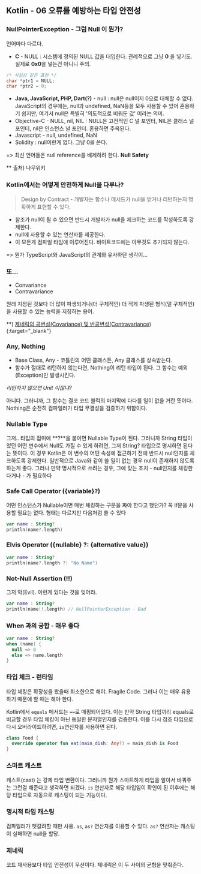 

## Kotlin - 06 오류를 예방하는 타입 안전성

### NullPointerException - 그럼 Null 이 뭔가?

언어마다 다르다.
- **C** - NULL : 시스템에 정의된 NULL 값을 대입한다. 관례적으로 그냥 **0** 을 넣기도. 실제로 **0x0**을 넣는건 아니니 주의.

```C
/* 사실상 같은 표현 */
char *ptr1 = NULL;
char *ptr2 = 0;
```

- **Java, JavaScript, PHP, Dart(?)** - null : null은 null이지 0으로 대체할 수 없다. JavaScript의 경우에는, null과 undefined, NaN등을 모두 사용할 수 있어 혼용하기 쉽지만, 여기서 null은 특별히 '의도적으로 비워둔 값' 이라는 의미.
- Objective-C - NULL, nil, NIL :  NULL은 고전적인 C 널 포인터, NIL은 클래스 널 포인터, nil은 인스턴스 널 포인터. 혼용하면 주옥된다.
- Javascript - null, undefined, NaN 
- Solidity : null이란게 없다. 그냥 0을 쓴다.

=> 최신 언어들은 null reference를 배제하려 한다. **Null Safety**

** 출처) 나무위키

### Kotlin에서는 어떻게 안전하게 Null을 다루나?

> Design by Contract - 개발자는 함수나 메서드가 null을 받거나 리턴하는지 명확하게 표현할 수 있다.

- 참조가 null이 될 수 있으면 반드시 개발자가 null을 체크하는 코드를 작성하도록 강제한다.
- null에 사용할 수 있는 연산자를 제공한다.
- 이 모든게 컴파일 타임에 이루어진다. 바이트코드에는 아무것도 추가되지 않는다.

=> 뭔가 TypeScript와 JavaScript의 관계와 유사하단 생각이... 

### 또... 

- Convariance
- Contravariance

원래 지정된 것보다 더 많이 파생되거나(더 구체적인) 더 적게 파생된 형식(덜 구체적인)을 사용할 수 있는 능력을 지칭하는 용어.

**) [제네릭의 공변성(Covariance) 및 반공변성(Contravariance)](https://docs.microsoft.com/ko-kr/dotnet/standard/generics/covariance-and-contravariance){:target="_blank"}

### Any, Nothing

- Base Class, Any - 코틀린의 어떤 클래스든, Any 클래스를 상속받는다.
- 함수가 절대로 리턴하지 않는다면, Nothing이 리턴 타입이 된다. 그 함수는 예외(Exception)만 발생시킨다.

*리턴하지 않으면 Unit 이잖냐?*

아니다. 그러니까, 그 함수는 결코 코드 블럭의 마지막에 다다를 일이 없을 거란 뜻이다. Nothing은 순전히 컴파일러가 타입 무결성을 검증하기 위함이다.


### Nullable Type

그저.. 타입의 접미에 **?**을 붙이면 Nullable Type이 된다. 그러니까 String 타입이었던 어떤 변수에서 Null도 가질 수 있게 하려면, 그저 String? 타입으로 명시하면 된다는 뜻이다. 이 경우 Kotlin은 이 변수의 어떤 속성에 접근하기 전에 반드시 null인지를 체크하도록 강제한다.
일반적으로 Java와 같이 쓸 일이 없는 경우 null이 존재하지 않도록 하는게 좋다. 그러나 만약 명시적으로 쓰려는 경우, 그에 맞는 조치 - null인지를 체킹한다거나 - 가 필요하다


### Safe Call Operator ({variable}?)

어떤 인스턴스가 Nullable이면 매번 체킹하는 구문을 짜야 한다고 했던가? 꼭 If문을 사용할 필요는 없다. 형태는 다르지만 다음처럼 쓸 수 있다

```kotlin
var name : String?  
println(name?.length)
```

### Elvis Operator ({nullable} ?: {alternative value})


```kotlin
var name : String?  
println(name?.length ?: "No Name")
```

### Not-Null Assertion (!!)

그저 악(Evil). 이런게 있다는 것을 잊어라.


```kotlin
var name : String?  
println(name!!.length) // NullPointerException - Bad
```

### When 과의 궁합 - 매우 좋다

```kotlin
var name : String?
when (name) {
  null => 0
  else => name.length
}
```

### 타입 체크 - 런타임

타입 체킹은 확장성을 봤을때 최소한으로 해야. Fragile Code. 그러나 이는 매우 유용하기 때문에 할 때는 해야 한다.

Kotlin에서 `equals` 메서드는 `==`로 매핑되어있다. 이는 만약 String 타입끼리 equals로 비교할 경우 타입 체킹이 아닌 동일한 문자열인지를 검증한다. 이를 다시 참조 타입으로 다시 오버라이드하려면, `is`연산자를  사용하면 된다.

```kotlin
class Food {
  override operator fun eat(main_dish: Any?) = main_dish is Food
}
```

### 스마트 캐스트

캐스트(cast) 는 강제 타입 변환이다. 그러니까 뭔가 스마트하게 타입을 알아서 바꿔주는 그런걸 해준다고 생각하면 되겠다. `is` 연산자로 해당 타입임이 확인이 된 이후에는 해당 타입으로 자동으로 캐스팅이 되는 기능이다.


### 명시적 타입 캐스팅

컴파일러가 헷갈려할 때만 사용. `as`, `as?` 연산자를 이용할 수 있다. `as?` 연산자는 캐스팅이 실패하면 null을 할당.


### 제네릭

코드 재사용보다 타입 안전성이 우선이다. 제네릭은 이 두 사이의 균형을 맞춰준다.


